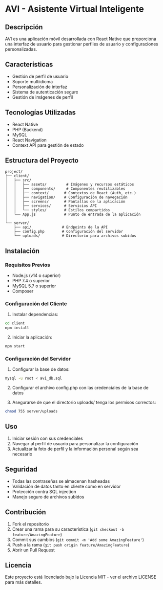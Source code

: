 # AVI - Asistente Virtual Inteligente

## Descripción
AVI es una aplicación móvil desarrollada con React Native que proporciona una interfaz de usuario para gestionar perfiles de usuario y configuraciones personalizadas.

## Características
- Gestión de perfil de usuario
- Soporte multiidioma
- Personalización de interfaz
- Sistema de autenticación seguro
- Gestión de imágenes de perfil

## Tecnologías Utilizadas
- React Native
- PHP (Backend)
- MySQL
- React Navigation
- Context API para gestión de estado

## Estructura del Proyecto

```
project/
├── client/
│   ├── src/
│   │   ├── assets/         # Imágenes y recursos estáticos
│   │   ├── components/     # Componentes reutilizables
│   │   ├── context/       # Contextos de React (Auth, etc.)
│   │   ├── navigation/    # Configuración de navegación
│   │   ├── screens/       # Pantallas de la aplicación
│   │   ├── services/      # Servicios API
│   │   └── styles/        # Estilos compartidos
│   └── App.js             # Punto de entrada de la aplicación
│
└── server/
    ├── api/              # Endpoints de la API
    ├── config.php        # Configuración del servidor
    └── uploads/          # Directorio para archivos subidos

```

## Instalación

### Requisitos Previos
- Node.js (v14 o superior)
- PHP 7.4 o superior
- MySQL 5.7 o superior
- Composer

### Configuración del Cliente
1. Instalar dependencias:
```bash
cd client
npm install
```

2. Iniciar la aplicación:
```bash
npm start
```

### Configuración del Servidor
1. Configurar la base de datos:
```bash
mysql -u root < avi_db.sql
```

2. Configurar el archivo config.php con las credenciales de la base de datos

3. Asegurarse de que el directorio uploads/ tenga los permisos correctos:
```bash
chmod 755 server/uploads
```

## Uso
1. Iniciar sesión con sus credenciales
2. Navegar al perfil de usuario para personalizar la configuración
3. Actualizar la foto de perfil y la información personal según sea necesario

## Seguridad
- Todas las contraseñas se almacenan hasheadas
- Validación de datos tanto en cliente como en servidor
- Protección contra SQL injection
- Manejo seguro de archivos subidos

## Contribución
1. Fork el repositorio
2. Crear una rama para su característica (`git checkout -b feature/AmazingFeature`)
3. Commit sus cambios (`git commit -m 'Add some AmazingFeature'`)
4. Push a la rama (`git push origin feature/AmazingFeature`)
5. Abrir un Pull Request

## Licencia
Este proyecto está licenciado bajo la Licencia MIT - ver el archivo LICENSE para más detalles.
